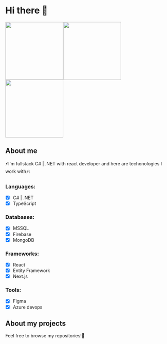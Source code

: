 
# Hi there 👋
<img src="https://user-images.githubusercontent.com/77732992/209656835-d0a4153a-9a25-4c51-974d-0d5283354712.png" height="180"><img src="https://user-images.githubusercontent.com/77732992/209656984-398c4728-4663-408c-92ee-51605a8a9f79.png" height="180"><img src="https://user-images.githubusercontent.com/77732992/214703188-3c529051-88a0-4941-925f-48924cc25bd5.png" height="180">



## About me
⚡I’m fullstack C# | .NET with react developer and here are techonologies I work with⚡:

### Languages:
   - [x] C# | .NET
   - [x] TypeScript

### Databases:
   - [x] MSSQL
   - [x] Firebase
   - [x] MongoDB  

### Frameworks:
   - [x] React
   - [x] Entity Framework
   - [x] Next.js

### Tools:
   - [x] Figma
   - [x] Azure devops 

## About my projects
Feel free to browse my repositories!🔭
